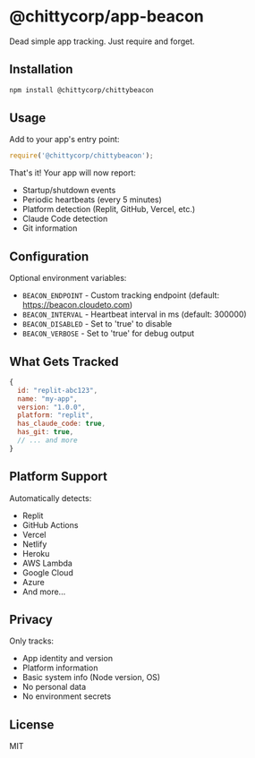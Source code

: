 # @chittycorp/app-beacon

Dead simple app tracking. Just require and forget.

## Installation

```bash
npm install @chittycorp/chittybeacon
```

## Usage

Add to your app's entry point:

```javascript
require('@chittycorp/chittybeacon');
```

That's it! Your app will now report:
- Startup/shutdown events
- Periodic heartbeats (every 5 minutes)
- Platform detection (Replit, GitHub, Vercel, etc.)
- Claude Code detection
- Git information

## Configuration

Optional environment variables:

- `BEACON_ENDPOINT` - Custom tracking endpoint (default: https://beacon.cloudeto.com)
- `BEACON_INTERVAL` - Heartbeat interval in ms (default: 300000)
- `BEACON_DISABLED` - Set to 'true' to disable
- `BEACON_VERBOSE` - Set to 'true' for debug output

## What Gets Tracked

```javascript
{
  id: "replit-abc123",
  name: "my-app",
  version: "1.0.0",
  platform: "replit",
  has_claude_code: true,
  has_git: true,
  // ... and more
}
```

## Platform Support

Automatically detects:
- Replit
- GitHub Actions
- Vercel
- Netlify
- Heroku
- AWS Lambda
- Google Cloud
- Azure
- And more...

## Privacy

Only tracks:
- App identity and version
- Platform information
- Basic system info (Node version, OS)
- No personal data
- No environment secrets

## License

MIT
